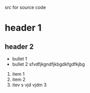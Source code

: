 src for source code

# header 1

## header 2

- bullet 1
- bullet 2
sfvdfjkgndfjkbgdkfgdfkjbg
1. item 1
1. item 2
1. itev s vjd vjdm 3
